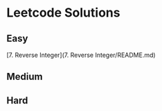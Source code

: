 # Leetcode Solutions

## Easy
[7. Reverse Integer](7. Reverse Integer/README.md)

## Medium

## Hard
